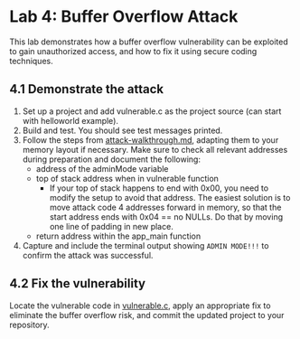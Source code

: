 # Lab 4: Buffer Overflow Attack

This lab demonstrates how a buffer overflow vulnerability can be exploited to gain unauthorized access, and how to fix it using secure coding techniques.

## 4.1 Demonstrate the attack

1. Set up a project and add vulnerable.c as the project source (can start with helloworld example).
2. Build and test. You should see test messages printed.
3. Follow the steps from [attack-walkthrough.md](attack-walkthrough.md), adapting them to your memory layout if necessary. Make sure to check all relevant addresses during preparation and document the following:
   - address of the adminMode variable
   - top of stack address when in vulnerable function
     - If your top of stack happens to end with 0x00, you need to modify the setup to avoid that address. The easiest solution is to move attack code 4 addresses forward in memory, so that the start address ends with 0x04 == no NULLs. Do that by moving one line of padding in new place.
   - return address within the app_main function
4. Capture and include the terminal output showing `ADMIN MODE!!!` to confirm the attack was successful.

## 4.2 Fix the vulnerability

Locate the vulnerable code in [vulnerable.c](vulnerable.c), apply an appropriate fix to eliminate the buffer overflow risk, and commit the updated project to your repository.
